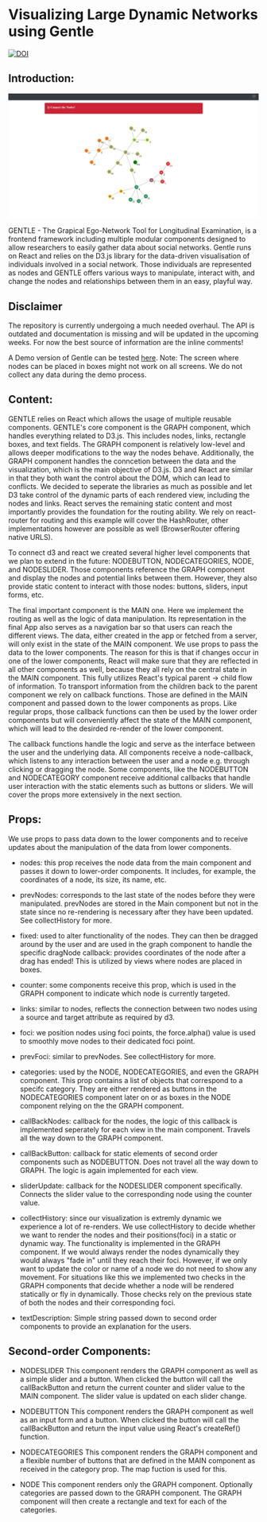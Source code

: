 # Visualizing Large Dynamic Networks using Gentle
[![DOI](https://zenodo.org/badge/DOI/10.5281/zenodo.4670496.svg)](https://doi.org/10.5281/zenodo.4670496)

## Introduction:

![Example Network](https://github.com/JoKra1/GENTLE/blob/master/examples/Gentle_Github_Network_Image.jpg)

GENTLE - The Grapical Ego-Network Tool for Longitudinal Examination, is a frontend framework including multiple modular components designed to allow researchers to easily gather data about social networks. Gentle runs on React and relies on the D3.js library for the data-driven visualisation of individuals involved in a social network. Those individuals are represented as nodes and GENTLE offers various ways to manipulate, interact with, and change the nodes and relationships between them in an easy, playful way.

## Disclaimer

The repository is currently undergoing a much needed overhaul. The API is outdated and documentation is missing and will be updated in the upcoming weeks. For now
the best source of information are the inline comments!

A Demo version of Gentle can be tested [here](https://www.gentle.eu/#/).
Note: The screen where nodes can be placed in boxes might not work on all screens. We do not collect any data during the demo process.

## Content:

GENTLE relies on React which allows the usage of multiple reusable components. GENTLE's core component is the GRAPH component, which handles everything related to D3.js. This includes nodes, links, rectangle boxes, and text fields. The GRAPH component is relatively low-level and allows deeper modifications to the way the nodes behave. Additionally, the GRAPH component handles the conncetion between the data and the visualization, which is the main objective of D3.js. D3 and React are similar in that they both want the control about the DOM, which can lead to conflicts. We decided to seperate the libraries as much as possible and let D3 take control of the dynamic parts of  each rendered view, including the nodes and links. React serves the remaining static content and most importantly provides the foundation for the routing ability. We rely on react-router for routing and this example will cover the HashRouter, other implementations however are possible as well (BrowserRouter offering native URLS).

To connect d3 and react we created several higher level components that we plan to extend in the future: NODEBUTTON, NODECATEGORIES, NODE, and NODESLIDER. Those components reference the GRAPH component and display the nodes and potential links between them. However, they also provide static content to interact with those nodes: buttons, sliders, input forms, etc.

The final important component is the MAIN one. Here we implement the routing as well as the logic of data manipulation. Its representation in the final App also serves as a navigation bar so that users can reach the different views. The data, either created in the app or fetched from a server, will only exist in the state of the MAIN component. We use props to pass the data to the lower components. The reason for this is that if changes occur in one of the lower components, React will make sure that they are reflected in all other components as well, because they all rely on the central state in the MAIN component. This fully utilizes React's typical parent -> child flow of information. To transport information from the children back to the parent component we rely on callback functions. Those are defined in the MAIN component and passed down to the lower components as props. Like regular props, those callback functions can then be used by the lower order components but will conveniently affect the state of the MAIN component, which will lead to the desirded re-render of the lower component.

The callback functions handle the logic and serve as the interface between the user and the underlying data. All components receive a node-callback, which listens to any interaction between the user and a node e.g. through clicking or dragging the node. Some components, like the NODEBUTTON and NODECATEGORY component receive additional callbacks that handle user interaction with the static elements such as buttons or sliders. We will cover the props more extensively in the next section.

## Props:
We use props to pass data down to the lower components and to receive updates about the manipulation of the data from lower components.

- nodes:
this prop receives the node data from the main component and passes it down to lower-order components. It includes, for example, the coordinates of a node, its size, its name, etc.

- prevNodes:
corresponds to the last state of the nodes before they were manipulated. prevNodes are stored in the Main component but not in the state since no re-rendering is necessary after they have been updated. See collectHistory for more.

- fixed:
used to alter functionality of the nodes. They can then be dragged around by the user and are used in the graph component to handle the specific dragNode callback: provides coordinates of the node after a drag has ended! This is utilized by views where nodes are placed in boxes.

- counter:
some components receive this prop, which is used in the GRAPH component to indicate which node is currently targeted.

- links:
similar to nodes, reflects the connection between two nodes using a source and target attribute as required by d3.

- foci:
we position nodes using foci points, the force.alpha() value is used to smoothly move nodes to their dedicated foci point.

- prevFoci:
similar to prevNodes. See collectHistory for more.

- categories:
used by the NODE, NODECATEGORIES, and even the GRAPH component. This prop contains a list of objects that correspond to a specifc category. They are either rendered as buttons in the NODECATEGORIES component later on or as boxes in the NODE component relying on the the GRAPH component. 

- callBackNodes:
callback for the nodes, the logic of this callback is implemented seperately for each view in the main component. Travels all the way down to the GRAPH component.

- callBackButton:
callback for static elements of second order components such as NODEBUTTON. Does not travel all the way down to GRAPH. The logic is again implemented for each view.

- sliderUpdate:
callback for the NODESLIDER component specifically. Connects the slider value to the corresponding node using the counter value.

- collectHistory:
since our visualization is extremly dynamic we experience a lot of re-renders. We use collectHistory to decide whether we want to render the nodes and their positions(foci) in a static or dynamic way. The functionality is implemented in the GRAPH component. If we would always render the nodes dynamically they would always "fade in" until they reach their foci. However, if we only want to update the color or name of a node we do not need to show any movement. For situations like this we implemented two checks in the GRAPH components that decide whether a node will be rendered statically or fly in dynamically. Those checks rely on the previous state of both the nodes and their corresponding foci.

- textDescription:
Simple string passed down to second order components to provide an explanation for the users.

## Second-order Components:

- NODESLIDER
This component renders the GRAPH component as well as a simple slider and a button. When clicked the button will call the callBackButton and return the current counter and slider value to the MAIN component. The slider value is updated on each slider change.

- NODEBUTTON
This component renders the GRAPH component as well as an input form and a button. When clicked the button will call the callBackButton and return the input value using React's createRef() function.

- NODECATEGORIES
This component renders the GRAPH component and a flexible number of buttons that are defined in the MAIN component as received in the category prop. The map fuction is used for this.

- NODE
This component renders only the GRAPH component. Optionally categories are passed down to the GRAPH component. The GRAPH component will then create a rectangle and text for each of the categories.

